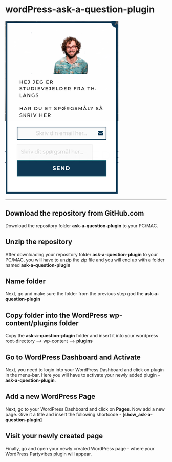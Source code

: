 # wordPress-ask-a-question-plugin

![screenshot af plugin](screenshot.PNG)

***

## Download the repository from GitHub.com 
Download the repository folder **ask-a-question-plugin** to your PC/MAC.

## Unzip the repository
After downloading your repository folder **ask-a-question-plugin** to your PC/MAC, you will have to unzip the zip file and you will end up with a folder named **ask-a-question-plugin**

## Name folder
Next, go and make sure the folder from the previous step god the **ask-a-question-plugin**

## Copy folder into the WordPress wp-content/plugins folder
Copy the **ask-a-question-plugin** folder and insert it into your wordpress root-directory --> wp-content --> **plugins**

## Go to WordPress Dashboard and Activate
Next, you need to login into your WordPress Dashboard and click on plugin in the menu-bar. Here you will have to activate your newly added plugin - **ask-a-question-plugin**.

## Add a new WordPress Page
Next, go to your WordPress Dashboard and click on **Pages**.  Now add a new page. Give it a title and insert the following shortcode - **[show_ask-a-question-plugin]**

## Visit your newly created page
Finally, go and open your newly created WordPress page - where your WordPress Partyvibes plugin will appear.
